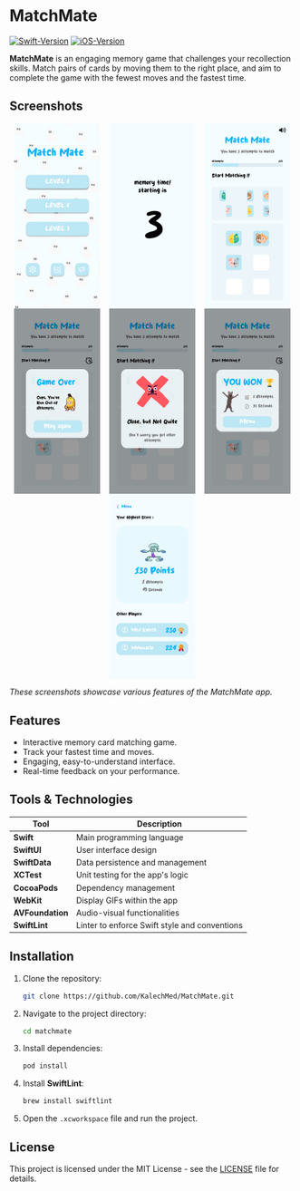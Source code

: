 # MatchMate

[![Swift-Version](https://img.shields.io/badge/swift-5.9-brightgreen.svg)](https://github.com/apple/swift)
[![iOS-Version](https://img.shields.io/badge/iOS-17.0-blue.svg)](https://developer.apple.com/ios/)

**MatchMate** is an engaging memory game that challenges your recollection skills. Match pairs of cards by moving them to the right place, and aim to complete the game with the fewest moves and the fastest time.

## Screenshots

<div style="display: flex; justify-content: space-around;">

<img src="screenshots/screenshot7.png" alt="Screenshot 7" width="30%" />
<img src="screenshots/screenshot1.png" alt="Screenshot 1" width="30%" />
<img src="screenshots/screenshot2.png" alt="Screenshot 2" width="30%" />

</div>

<div style="display: flex; justify-content: space-around;">

<img src="screenshots/screenshot4.png" alt="Screenshot 4" width="30%" />
<img src="screenshots/screenshot5.png" alt="Screenshot 5" width="30%" />
<img src="screenshots/screenshot3.png" alt="Screenshot 3" width="30%" />


</div>

<div style="display: flex; justify-content: space-around;">

<img src="screenshots/screenshot6.png" alt="Screenshot 6" width="30%" />

</div>

*These screenshots showcase various features of the MatchMate app.*


## Features
- Interactive memory card matching game.
- Track your fastest time and moves.
- Engaging, easy-to-understand interface.
- Real-time feedback on your performance.

## Tools & Technologies
| Tool            | Description                                   |
|-----------------|-----------------------------------------------|
| **Swift**       | Main programming language                     |
| **SwiftUI**     | User interface design                         |
| **SwiftData**   | Data persistence and management               |
| **XCTest**      | Unit testing for the app's logic              |
| **CocoaPods**   | Dependency management                         |
| **WebKit**      | Display GIFs within the app                   |
| **AVFoundation**| Audio-visual functionalities                  |
| **SwiftLint**   | Linter to enforce Swift style and conventions |

## Installation
1. Clone the repository:
    ```bash
    git clone https://github.com/KalechMed/MatchMate.git
    ```
2. Navigate to the project directory:
    ```bash
    cd matchmate
    ```
3. Install dependencies:
    ```bash
    pod install
    ```
4. Install **SwiftLint**:
    ```bash
    brew install swiftlint
    ```
5. Open the `.xcworkspace` file and run the project.


## License
This project is licensed under the MIT License - see the [LICENSE](LICENSE) file for details.
